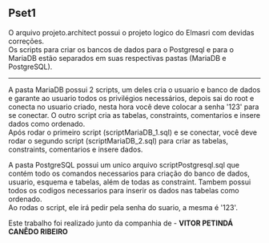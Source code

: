 ## Pset1

O arquivo projeto.architect possui o projeto logico do Elmasri com devidas correções.  
Os scripts para criar os bancos de dados para o Postgresql e para o MariaDB estão separados em suas respectivas pastas (MariaDB e PostgreSQL).

---

A pasta MariaDB possui 2 scripts, um deles cria o usuario e banco de dados e garante ao usuario todos os privilégios necessários, depois sai do root e conecta no usuario criado, nesta hora você deve colocar a senha '123' para se conectar. O outro script cria as tabelas, constraints, comentarios e insere dados como ordenado.  
Após rodar o primeiro script (scriptMariaDB_1.sql) e se conectar, você deve rodar o segundo script (scriptMariaDB_2.sql) para criar as tabelas, constraints, comentarios e insere dados.

A pasta PostgreSQL possui um unico arquivo scriptPostgresql.sql que contém todo os comandos necessarios para criação do banco de dados, usuario, esquema e tabelas, além de todas as constraint. Tambem possui todos os codigos necessarios para inserir os dados nas tabelas como ordenado.  
Ao rodas o script, ele irá pedir pela senha do suario, a mesma é '123'.

Este trabalho foi realizado junto da companhia de - **VITOR PETINDÁ CANÊDO RIBEIRO**
